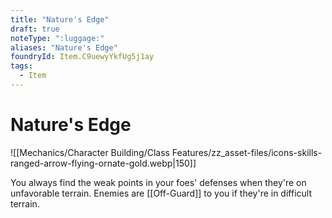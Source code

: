 ```yaml
---
title: "Nature's Edge"
draft: true
noteType: ":luggage:"
aliases: "Nature's Edge"
foundryId: Item.C9uewyYkfUg5j1ay
tags:
  - Item
---
```


# Nature's Edge
![[Mechanics/Character Building/Class Features/zz_asset-files/icons-skills-ranged-arrow-flying-ornate-gold.webp|150]]

You always find the weak points in your foes' defenses when they're on unfavorable terrain. Enemies are [[Off-Guard]] to you if they're in difficult terrain.
